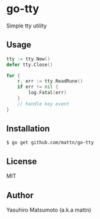 # go-tty

Simple tty utility

## Usage

```go
tty := tty.New()
defer tty.Close()

for {
	r, err := tty.ReadRune()
	if err != nil {
		log.Fatal(err)
	}
	// handle key event
}
```

## Installation

```
$ go get github.com/mattn/go-tty
```

## License

MIT

## Author

Yasuhiro Matsumoto (a.k.a mattn)
